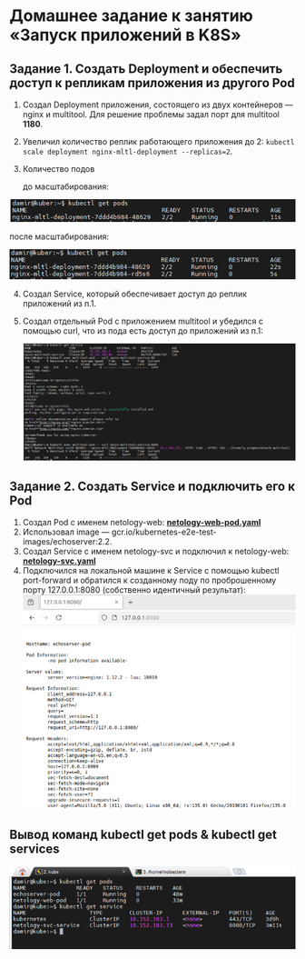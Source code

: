 # Домашнее задание к занятию «Запуск приложений в K8S»

## Задание 1. Создать Deployment и обеспечить доступ к репликам приложения из другого Pod
1. Создал Deployment приложения, состоящего из двух контейнеров — nginx и multitool. Для решение проблемы задал порт для multitool **1180**.
2. Увеличил количество реплик работающего приложения до 2: ```kubectl scale deployment nginx-mltl-deployment --replicas=2```.
3. Количество подов

   до масштабирования:
   
![](https://github.com/Granit16/Netology/blob/main/netology/kubernetes/03/pics/get_pods_1.png)

   после масштабирования:
   
![](https://github.com/Granit16/Netology/blob/main/netology/kubernetes/03/pics/get_pods_2.png)

   
4. Создал Service, который обеспечивает доступ до реплик приложений из п.1.
5. Создал отдельный Pod с приложением multitool и убедился с помощью curl, что из пода есть доступ до приложений из п.1:

   ![](https://github.com/Granit16/Netology/blob/main/netology/kubernetes/03/pics/curl.png)

    

## Задание 2. Создать Service и подключить его к Pod
1. Создал Pod с именем netology-web: [**netology-web-pod.yaml**](https://github.com/Granit16/Netology/blob/main/netology/kubernetes/02/yaml/netology-web-pod.yaml)
2. Использовал image — gcr.io/kubernetes-e2e-test-images/echoserver:2.2.
3. Создал Service с именем netology-svc и подключил к netology-web: [**netology-svc.yaml**](https://github.com/Granit16/Netology/blob/main/netology/kubernetes/02/yaml/netology-svc.yamll)
4. Подключился на локальной машине к Service с помощью kubectl port-forward и обратился к созданному поду по проброшенному порту 127.0.0.1:8080 (собственно идентичный результат):
![](https://github.com/Granit16/Netology/blob/main/netology/kubernetes/02/pics/port-forward.png)

## Вывод команд kubectl get pods & kubectl get services

![](https://github.com/Granit16/Netology/blob/main/netology/kubernetes/02/pics/status.png)

